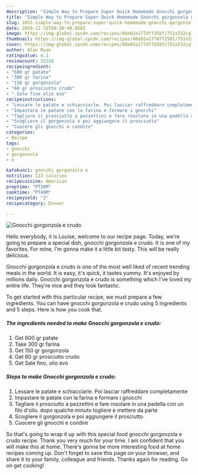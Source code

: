 ```yaml
---
description: "Simple Way to Prepare Super Quick Homemade Gnocchi gorgonzola e crudo"
title: "Simple Way to Prepare Super Quick Homemade Gnocchi gorgonzola e crudo"
slug: 1651-simple-way-to-prepare-super-quick-homemade-gnocchi-gorgonzola-e-crudo
date: 2020-12-15T00:30:40.858Z
image: https://img-global.cpcdn.com/recipes/08e02a177dff258f/751x532cq70/gnocchi-gorgonzola-e-crudo-recipe-main-photo.jpg
thumbnail: https://img-global.cpcdn.com/recipes/08e02a177dff258f/751x532cq70/gnocchi-gorgonzola-e-crudo-recipe-main-photo.jpg
cover: https://img-global.cpcdn.com/recipes/08e02a177dff258f/751x532cq70/gnocchi-gorgonzola-e-crudo-recipe-main-photo.jpg
author: Alan Ryan
ratingvalue: 4.1
reviewcount: 32318
recipeingredient:
- "600 gr patate"
- "300 gr farina"
- "150 gr gorgonzola"
- "60 gr prosciutto crudo"
- " Sale fino olio evo"
recipeinstructions:
- "Lessare le patate e schiacciarle. Poi lasciar raffreddare completamente"
- "Impastare le patate con la farina e formare i gnocchi"
- "Tagliare il prosciutto a pezzettini e fare rosolare in una padella con un filo d&#39;olio. dopo qualche minuto togliere e mettere da parte"
- "Scogliere il gorgonzola e poi aggiungere il prosciutto"
- "Cuocere gli gnocchi e condire"
categories:
- Recipe
tags:
- gnocchi
- gorgonzola
- e

katakunci: gnocchi gorgonzola e 
nutrition: 113 calories
recipecuisine: American
preptime: "PT20M"
cooktime: "PT49M"
recipeyield: "2"
recipecategory: Dinner

---
```



![Gnocchi gorgonzola e crudo](https://img-global.cpcdn.com/recipes/08e02a177dff258f/751x532cq70/gnocchi-gorgonzola-e-crudo-recipe-main-photo.jpg)

Hello everybody, it is Louise, welcome to our recipe page. Today, we're going to prepare a special dish, gnocchi gorgonzola e crudo. It is one of my favorites. For mine, I'm gonna make it a little bit tasty. This will be really delicious.



Gnocchi gorgonzola e crudo is one of the most well liked of recent trending meals in the world. It is easy, it's quick, it tastes yummy. It's enjoyed by millions daily. Gnocchi gorgonzola e crudo is something which I've loved my entire life. They're nice and they look fantastic.


To get started with this particular recipe, we must prepare a few ingredients. You can have gnocchi gorgonzola e crudo using 5 ingredients and 5 steps. Here is how you cook that.

<!--inarticleads1-->

##### The ingredients needed to make Gnocchi gorgonzola e crudo:

1. Get 600 gr patate
1. Take 300 gr farina
1. Get 150 gr gorgonzola
1. Get 60 gr prosciutto crudo
1. Get  Sale fino, olio evo




<!--inarticleads2-->

##### Steps to make Gnocchi gorgonzola e crudo:

1. Lessare le patate e schiacciarle. Poi lasciar raffreddare completamente
1. Impastare le patate con la farina e formare i gnocchi
1. Tagliare il prosciutto a pezzettini e fare rosolare in una padella con un filo d&#39;olio. dopo qualche minuto togliere e mettere da parte
1. Scogliere il gorgonzola e poi aggiungere il prosciutto
1. Cuocere gli gnocchi e condire




So that's going to wrap it up with this special food gnocchi gorgonzola e crudo recipe. Thank you very much for your time. I am confident that you will make this at home. There's gonna be more interesting food at home recipes coming up. Don't forget to save this page on your browser, and share it to your family, colleague and friends. Thanks again for reading. Go on get cooking!
